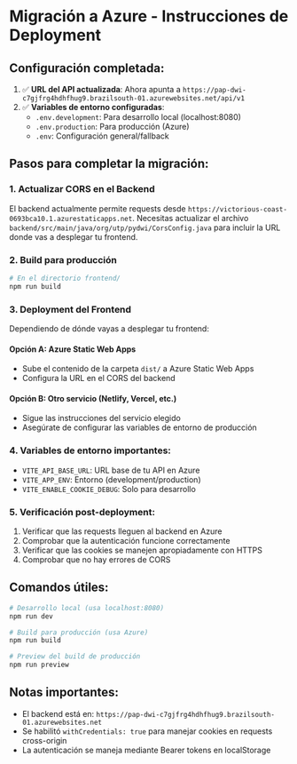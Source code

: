 # Migración a Azure - Instrucciones de Deployment

## Configuración completada:

1. ✅ **URL del API actualizada**: Ahora apunta a `https://pap-dwi-c7gjfrg4hdhfhug9.brazilsouth-01.azurewebsites.net/api/v1`
2. ✅ **Variables de entorno configuradas**: 
   - `.env.development`: Para desarrollo local (localhost:8080)
   - `.env.production`: Para producción (Azure)
   - `.env`: Configuración general/fallback

## Pasos para completar la migración:

### 1. Actualizar CORS en el Backend
El backend actualmente permite requests desde `https://victorious-coast-0693bca10.1.azurestaticapps.net`.
Necesitas actualizar el archivo `backend/src/main/java/org/utp/pydwi/CorsConfig.java` para incluir la URL donde vas a desplegar tu frontend.

### 2. Build para producción
```bash
# En el directorio frontend/
npm run build
```

### 3. Deployment del Frontend
Dependiendo de dónde vayas a desplegar tu frontend:

#### Opción A: Azure Static Web Apps
- Sube el contenido de la carpeta `dist/` a Azure Static Web Apps
- Configura la URL en el CORS del backend

#### Opción B: Otro servicio (Netlify, Vercel, etc.)
- Sigue las instrucciones del servicio elegido
- Asegúrate de configurar las variables de entorno de producción

### 4. Variables de entorno importantes:
- `VITE_API_BASE_URL`: URL base de tu API en Azure
- `VITE_APP_ENV`: Entorno (development/production)
- `VITE_ENABLE_COOKIE_DEBUG`: Solo para desarrollo

### 5. Verificación post-deployment:
1. Verificar que las requests lleguen al backend en Azure
2. Comprobar que la autenticación funcione correctamente
3. Verificar que las cookies se manejen apropiadamente con HTTPS
4. Comprobar que no hay errores de CORS

## Comandos útiles:

```bash
# Desarrollo local (usa localhost:8080)
npm run dev

# Build para producción (usa Azure)
npm run build

# Preview del build de producción
npm run preview
```

## Notas importantes:
- El backend está en: `https://pap-dwi-c7gjfrg4hdhfhug9.brazilsouth-01.azurewebsites.net`
- Se habilitó `withCredentials: true` para manejar cookies en requests cross-origin
- La autenticación se maneja mediante Bearer tokens en localStorage
